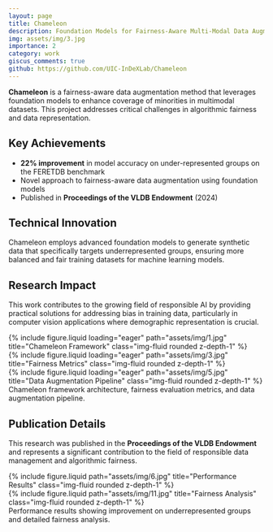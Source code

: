 ```yaml
---
layout: page
title: Chameleon
description: Foundation Models for Fairness-Aware Multi-Modal Data Augmentation
img: assets/img/3.jpg
importance: 2
category: work
giscus_comments: true
github: https://github.com/UIC-InDeXLab/Chameleon
---
```


**Chameleon** is a fairness-aware data augmentation method that leverages foundation models to enhance coverage of minorities in multimodal datasets. This project addresses critical challenges in algorithmic fairness and data representation.

## Key Achievements

- **22% improvement** in model accuracy on under-represented groups on the FERETDB benchmark
- Novel approach to fairness-aware data augmentation using foundation models
- Published in **Proceedings of the VLDB Endowment** (2024)

## Technical Innovation

Chameleon employs advanced foundation models to generate synthetic data that specifically targets underrepresented groups, ensuring more balanced and fair training datasets for machine learning models.

## Research Impact

This work contributes to the growing field of responsible AI by providing practical solutions for addressing bias in training data, particularly in computer vision applications where demographic representation is crucial.

<div class="row">
    <div class="col-sm mt-3 mt-md-0">
        {% include figure.liquid loading="eager" path="assets/img/1.jpg" title="Chameleon Framework" class="img-fluid rounded z-depth-1" %}
    </div>
    <div class="col-sm mt-3 mt-md-0">
        {% include figure.liquid loading="eager" path="assets/img/3.jpg" title="Fairness Metrics" class="img-fluid rounded z-depth-1" %}
    </div>
    <div class="col-sm mt-3 mt-md-0">
        {% include figure.liquid loading="eager" path="assets/img/5.jpg" title="Data Augmentation Pipeline" class="img-fluid rounded z-depth-1" %}
    </div>
</div>
<div class="caption">
    Chameleon framework architecture, fairness evaluation metrics, and data augmentation pipeline.
</div>

## Publication Details

This research was published in the **Proceedings of the VLDB Endowment** and represents a significant contribution to the field of responsible data management and algorithmic fairness.

<div class="row justify-content-sm-center">
    <div class="col-sm-8 mt-3 mt-md-0">
        {% include figure.liquid path="assets/img/6.jpg" title="Performance Results" class="img-fluid rounded z-depth-1" %}
    </div>
    <div class="col-sm-4 mt-3 mt-md-0">
        {% include figure.liquid path="assets/img/11.jpg" title="Fairness Analysis" class="img-fluid rounded z-depth-1" %}
    </div>
</div>
<div class="caption">
    Performance results showing improvement on underrepresented groups and detailed fairness analysis.
</div>
